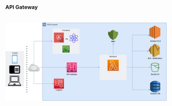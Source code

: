### API Gateway

<h1 align="center">
  <img src="https://github.com/MateusMaceedo/API-Gateway-AWS/blob/main/img/Untitled%20Diagram-Page-2.jpg?raw=true" alt="FluxoHerois.drawio.png">
</h1>
